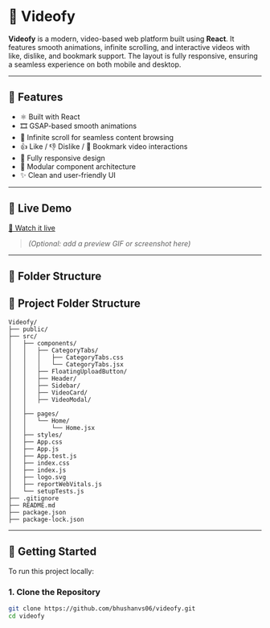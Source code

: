 # 🔺 Videofy

**Videofy** is a modern, video-based web platform built using **React**. It features smooth animations, infinite scrolling, and interactive videos with like, dislike, and bookmark support. The layout is fully responsive, ensuring a seamless experience on both mobile and desktop.

---

## 🔺 Features

- ⚛️ Built with React
- 🎞️ GSAP-based smooth animations
- 🔁 Infinite scroll for seamless content browsing
- 👍 Like / 👎 Dislike / 📌 Bookmark video interactions
- 📱 Fully responsive design
- 🧩 Modular component architecture
- ✨ Clean and user-friendly UI

---

## 🔺 Live Demo

[🚀 Watch it live](https://videofy-teal.vercel.app/)

> *(Optional: add a preview GIF or screenshot here)*

---

## 🔺 Folder Structure

## 📁 Project Folder Structure

```text
Videofy/
├── public/
├── src/
│   ├── components/
│   │   ├── CategoryTabs/
│   │   │   ├── CategoryTabs.css
│   │   │   └── CategoryTabs.jsx
│   │   ├── FloatingUploadButton/
│   │   ├── Header/
│   │   ├── Sidebar/
│   │   ├── VideoCard/
│   │   ├── VideoModal/
│   │   
│   ├── pages/
│   │   └── Home/
│   │       └── Home.jsx
│   ├── styles/
│   ├── App.css
│   ├── App.js
│   ├── App.test.js
│   ├── index.css
│   ├── index.js
│   ├── logo.svg
│   ├── reportWebVitals.js
│   └── setupTests.js
├── .gitignore
├── README.md
├── package.json
├── package-lock.json

```
---

## 🔺 Getting Started

To run this project locally:

### 1. Clone the Repository

```bash
git clone https://github.com/bhushanvs06/videofy.git
cd videofy
